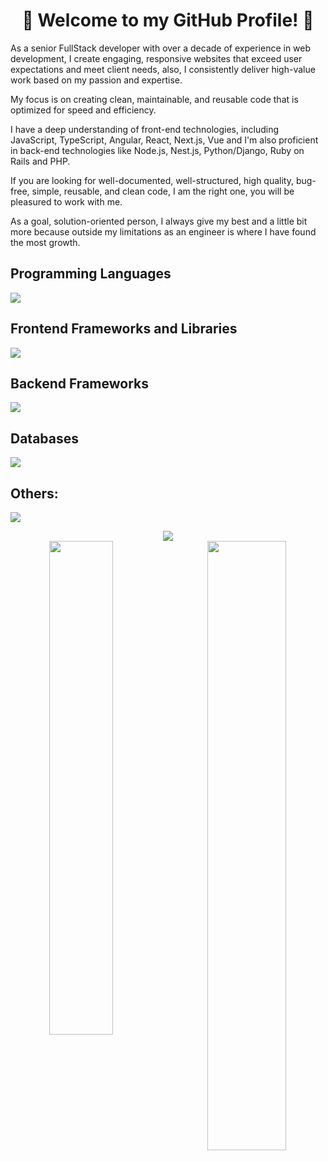 
<h1 color='red' align="center">
👋 Welcome to my GitHub Profile! 👋
</h1>

As a senior FullStack developer with over a decade of experience in web development, I create engaging, responsive websites that exceed user expectations and meet client needs, also, I consistently deliver high-value work based on my passion and expertise.

My focus is on creating clean, maintainable, and reusable code that is optimized for speed and efficiency.

I have a deep understanding of front-end technologies, including JavaScript, TypeScript, Angular, React, Next.js, Vue and I'm also proficient in back-end technologies like Node.js, Nest.js, Python/Django, Ruby on Rails and PHP. 

If you are looking for well-documented, well-structured, high quality, bug-free, simple, reusable, and clean code, I am the right one, you will be pleasured to work with me.

As a goal, solution-oriented person, I always give my best and a little bit more because outside my limitations as an engineer is where I have found the most growth.

## Programming Languages
<p>
  <img src="https://skillicons.dev/icons?i=js,ts,py,ruby,php,html,css" />
</p>

## Frontend Frameworks and Libraries
<p>
  <div align="left">      
    <img src="https://skillicons.dev/icons?i=angular,react,nextjs,vue,nuxtjs,jquery,svelte,bootstrap,tailwind,materialui" />
  </div>
</p>

## Backend Frameworks
<p>
  <div align="left">      
    <img src="https://skillicons.dev/icons?i=nest,nodejs,express,django,flask,rails,laravel,symfony,go" />
  </div>
</p>

## Databases
<p>
  <div align="left">      
    <img src="https://skillicons.dev/icons?i=mongodb,mysql,postgres,sqlite,graphql,firebase,redis" />
  </div>
</p>

## Others:
<p>
  <div align="left">      
    <img src="https://skillicons.dev/icons?i=apple,linux,git,github,aws,docker,nginx,heroku," />
  </div>
</p>

<div align="center">
  <img src="https://github-readme-streak-stats.herokuapp.com/?user=BearandYoon"></img>
</div>

<div align="center">
  <img align="left" padding-right="20px" width="45%" src="https://github-readme-stats-sigma-five.vercel.app/api/top-langs/?username=BearandYoon&layout=compact&langs_count=16&theme=dracula"/>
</div>
<div align="center">
  <img align="right" padding-left="20px" width="50%" src="https://github-readme-stats-sigma-five.vercel.app/api?username=BearandYoon&show_icons=true&theme=dracula&include_all_commits=true&count_private=true&hide=issues"/>
</div>
